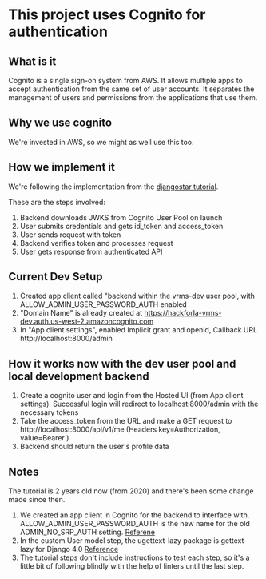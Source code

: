 # This project uses Cognito for authentication

## What is it

Cognito is a single sign-on system from AWS. It allows multiple apps to accept authentication from the same set of user accounts. It separates the management of users and permissions from the applications that use them.

## Why we use cognito

We're invested in AWS, so we might as well use this too.

## How we implement it

We're following the implementation from the [djangostar tutorial](https://djangostars.com/blog/bootstrap-django-app-with-cognito/).

These are the steps involved:

1. Backend downloads JWKS from Cognito User Pool on launch
2. User submits credentials and gets id_token and access_token
3. User sends request with token
4. Backend verifies token and processes request
5. User gets response from authenticated API

## Current Dev Setup

1. Created app client called "backend within the vrms-dev user pool, with ALLOW_ADMIN_USER_PASSWORD_AUTH enabled
2. "Domain Name" is already created at https://hackforla-vrms-dev.auth.us-west-2.amazoncognito.com
3. In "App client settings", enabled Implicit grant and openid, Callback URL http://localhost:8000/admin

## How it works now with the dev user pool and local development backend

1. Create a cognito user and login from the Hosted UI (from App client settings). Successful login will redirect to localhost:8000/admin with the necessary tokens
2. Take the access_token from the URL and make a GET request to http://localhost:8000/api/v1/me (Headers key=Authorization, value=Bearer <token>)
3. Backend should return the user's profile data

## Notes

The tutorial is 2 years old now (from 2020) and there's been some change made since then.

1. We created an app client in Cognito for the backend to interface with. ALLOW_ADMIN_USER_PASSWORD_AUTH is the new name for the old ADMIN_NO_SRP_AUTH setting. [Referene](https://docs.aws.amazon.com/cognito/latest/developerguide/amazon-cognito-user-pools-authentication-flow.html)
2. In the custom User model step, the ugettext-lazy package is gettext-lazy for Django 4.0 [Reference](https://forum.djangoproject.com/t/importerror-cannot-import-name-ugettext-lazy-from-django-utils-translation/10943/3)
3. The tutorial steps don't include instructions to test each step, so it's a little bit of following blindly with the help of linters until the last step.
